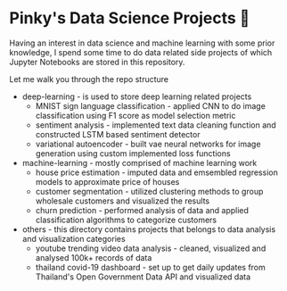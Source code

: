 # Pinky's Data Science Projects :seedling:

Having an interest in data science and machine learning with some prior knowledge, I spend some time to do data related side projects of which Jupyter Notebooks 
are stored in this repository.

Let me walk you through the repo structure

* deep-learning - is used to store deep learning related projects
  * MNIST sign language classification - applied CNN to do image classification using F1 score as model selection metric
  * sentiment analysis - implemented text data cleaning function and constructed LSTM based sentiment detector
  * variational autoencoder - built vae neural networks for image generation using custom implemented loss functions
* machine-learning - mostly comprised of machine learning work
  * house price estimation - imputed data and emsembled regression models to approximate price of houses
  * customer segmentation - utilized clustering methods to group wholesale customers and visualized the results
  * churn prediction - performed analysis of data and applied classification algorithms to categorize customers
* others - this directory contains projects that belongs to data analysis and visualization categories
  * youtube trending video data analysis - cleaned, visualized and analysed 100k+ records of data
  * thailand covid-19 dashboard - set up to get daily updates from Thailand's Open Government Data API and visualized data
